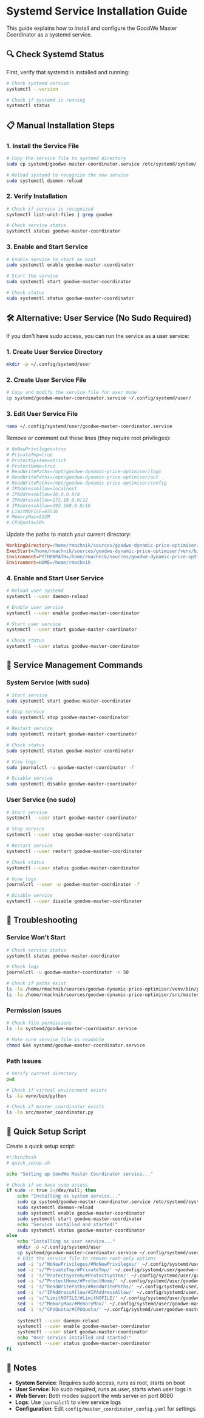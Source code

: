 # Systemd Service Installation Guide

This guide explains how to install and configure the GoodWe Master Coordinator as a systemd service.

## 🔍 **Check Systemd Status**

First, verify that systemd is installed and running:

```bash
# Check systemd version
systemctl --version

# Check if systemd is running
systemctl status
```

## 📋 **Manual Installation Steps**

### **1. Install the Service File**

```bash
# Copy the service file to systemd directory
sudo cp systemd/goodwe-master-coordinator.service /etc/systemd/system/

# Reload systemd to recognize the new service
sudo systemctl daemon-reload
```

### **2. Verify Installation**

```bash
# Check if service is recognized
systemctl list-unit-files | grep goodwe

# Check service status
systemctl status goodwe-master-coordinator
```

### **3. Enable and Start Service**

```bash
# Enable service to start on boot
sudo systemctl enable goodwe-master-coordinator

# Start the service
sudo systemctl start goodwe-master-coordinator

# Check status
sudo systemctl status goodwe-master-coordinator
```

## 🛠️ **Alternative: User Service (No Sudo Required)**

If you don't have sudo access, you can run the service as a user service:

### **1. Create User Service Directory**

```bash
mkdir -p ~/.config/systemd/user
```

### **2. Create User Service File**

```bash
# Copy and modify the service file for user mode
cp systemd/goodwe-master-coordinator.service ~/.config/systemd/user/
```

### **3. Edit User Service File**

```bash
nano ~/.config/systemd/user/goodwe-master-coordinator.service
```

Remove or comment out these lines (they require root privileges):
```ini
# NoNewPrivileges=true
# PrivateTmp=true
# ProtectSystem=strict
# ProtectHome=true
# ReadWritePaths=/opt/goodwe-dynamic-price-optimiser/logs
# ReadWritePaths=/opt/goodwe-dynamic-price-optimiser/out
# ReadWritePaths=/opt/goodwe-dynamic-price-optimiser/config
# IPAddressAllow=localhost
# IPAddressAllow=10.0.0.0/8
# IPAddressAllow=172.16.0.0/12
# IPAddressAllow=192.168.0.0/16
# LimitNOFILE=65536
# MemoryMax=512M
# CPUQuota=50%
```

Update the paths to match your current directory:
```ini
WorkingDirectory=/home/rmachnik/sources/goodwe-dynamic-price-optimiser/src
ExecStart=/home/rmachnik/sources/goodwe-dynamic-price-optimiser/venv/bin/python /home/rmachnik/sources/goodwe-dynamic-price-optimiser/src/master_coordinator.py --non-interactive
Environment=PYTHONPATH=/home/rmachnik/sources/goodwe-dynamic-price-optimiser/src
Environment=HOME=/home/rmachnik
```

### **4. Enable and Start User Service**

```bash
# Reload user systemd
systemctl --user daemon-reload

# Enable user service
systemctl --user enable goodwe-master-coordinator

# Start user service
systemctl --user start goodwe-master-coordinator

# Check status
systemctl --user status goodwe-master-coordinator
```

## 🔧 **Service Management Commands**

### **System Service (with sudo)**
```bash
# Start service
sudo systemctl start goodwe-master-coordinator

# Stop service
sudo systemctl stop goodwe-master-coordinator

# Restart service
sudo systemctl restart goodwe-master-coordinator

# Check status
sudo systemctl status goodwe-master-coordinator

# View logs
sudo journalctl -u goodwe-master-coordinator -f

# Disable service
sudo systemctl disable goodwe-master-coordinator
```

### **User Service (no sudo)**
```bash
# Start service
systemctl --user start goodwe-master-coordinator

# Stop service
systemctl --user stop goodwe-master-coordinator

# Restart service
systemctl --user restart goodwe-master-coordinator

# Check status
systemctl --user status goodwe-master-coordinator

# View logs
journalctl --user -u goodwe-master-coordinator -f

# Disable service
systemctl --user disable goodwe-master-coordinator
```

## 🐛 **Troubleshooting**

### **Service Won't Start**
```bash
# Check service status
systemctl status goodwe-master-coordinator

# Check logs
journalctl -u goodwe-master-coordinator -n 50

# Check if paths exist
ls -la /home/rmachnik/sources/goodwe-dynamic-price-optimiser/venv/bin/python
ls -la /home/rmachnik/sources/goodwe-dynamic-price-optimiser/src/master_coordinator.py
```

### **Permission Issues**
```bash
# Check file permissions
ls -la systemd/goodwe-master-coordinator.service

# Make sure service file is readable
chmod 644 systemd/goodwe-master-coordinator.service
```

### **Path Issues**
```bash
# Verify current directory
pwd

# Check if virtual environment exists
ls -la venv/bin/python

# Check if master coordinator exists
ls -la src/master_coordinator.py
```

## 🚀 **Quick Setup Script**

Create a quick setup script:

```bash
#!/bin/bash
# quick_setup.sh

echo "Setting up GoodWe Master Coordinator service..."

# Check if we have sudo access
if sudo -n true 2>/dev/null; then
    echo "Installing as system service..."
    sudo cp systemd/goodwe-master-coordinator.service /etc/systemd/system/
    sudo systemctl daemon-reload
    sudo systemctl enable goodwe-master-coordinator
    sudo systemctl start goodwe-master-coordinator
    echo "Service installed and started!"
    sudo systemctl status goodwe-master-coordinator
else
    echo "Installing as user service..."
    mkdir -p ~/.config/systemd/user
    cp systemd/goodwe-master-coordinator.service ~/.config/systemd/user/
    # Edit the service file to remove root-only options
    sed -i 's/^NoNewPrivileges/#NoNewPrivileges/' ~/.config/systemd/user/goodwe-master-coordinator.service
    sed -i 's/^PrivateTmp/#PrivateTmp/' ~/.config/systemd/user/goodwe-master-coordinator.service
    sed -i 's/^ProtectSystem/#ProtectSystem/' ~/.config/systemd/user/goodwe-master-coordinator.service
    sed -i 's/^ProtectHome/#ProtectHome/' ~/.config/systemd/user/goodwe-master-coordinator.service
    sed -i 's/^ReadWritePaths/#ReadWritePaths/' ~/.config/systemd/user/goodwe-master-coordinator.service
    sed -i 's/^IPAddressAllow/#IPAddressAllow/' ~/.config/systemd/user/goodwe-master-coordinator.service
    sed -i 's/^LimitNOFILE/#LimitNOFILE/' ~/.config/systemd/user/goodwe-master-coordinator.service
    sed -i 's/^MemoryMax/#MemoryMax/' ~/.config/systemd/user/goodwe-master-coordinator.service
    sed -i 's/^CPUQuota/#CPUQuota/' ~/.config/systemd/user/goodwe-master-coordinator.service
    
    systemctl --user daemon-reload
    systemctl --user enable goodwe-master-coordinator
    systemctl --user start goodwe-master-coordinator
    echo "User service installed and started!"
    systemctl --user status goodwe-master-coordinator
fi
```

## 📝 **Notes**

- **System Service**: Requires sudo access, runs as root, starts on boot
- **User Service**: No sudo required, runs as user, starts when user logs in
- **Web Server**: Both modes support the web server on port 8080
- **Logs**: Use `journalctl` to view service logs
- **Configuration**: Edit `config/master_coordinator_config.yaml` for settings